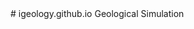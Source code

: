 <link rel="shortcut icon" type="image/x-icon" href="favicon.ico">
# igeology.github.io
Geological Simulation
